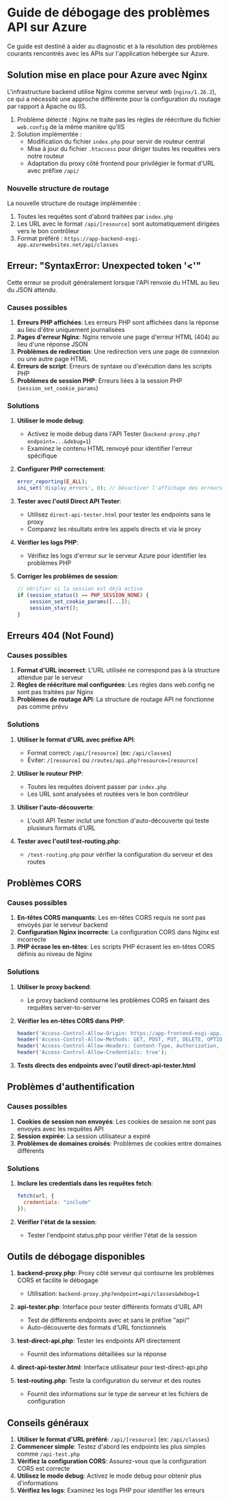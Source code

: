 # Guide de débogage des problèmes API sur Azure

Ce guide est destiné à aider au diagnostic et à la résolution des problèmes courants rencontrés avec les APIs sur l'application hébergée sur Azure.

## Solution mise en place pour Azure avec Nginx

L'infrastructure backend utilise Nginx comme serveur web (`nginx/1.26.2`), ce qui a nécessité une approche différente pour la configuration du routage par rapport à Apache ou IIS.

1. Problème détecté : Nginx ne traite pas les règles de réécriture du fichier `web.config` de la même manière qu'IIS
2. Solution implémentée :
      - Modification du fichier `index.php` pour servir de routeur central
      - Mise à jour du fichier `.htaccess` pour diriger toutes les requêtes vers notre routeur
      - Adaptation du proxy côté frontend pour privilégier le format d'URL avec préfixe `/api/`

### Nouvelle structure de routage

La nouvelle structure de routage implémentée :

1. Toutes les requêtes sont d'abord traitées par `index.php`
2. Les URL avec le format `/api/[resource]` sont automatiquement dirigées vers le bon contrôleur
3. Format préféré : `https://app-backend-esgi-app.azurewebsites.net/api/classes`

## Erreur: "SyntaxError: Unexpected token '<'"

Cette erreur se produit généralement lorsque l'API renvoie du HTML au lieu du JSON attendu.

### Causes possibles

1. **Erreurs PHP affichées**: Les erreurs PHP sont affichées dans la réponse au lieu d'être uniquement journalisées
2. **Pages d'erreur Nginx**: Nginx renvoie une page d'erreur HTML (404) au lieu d'une réponse JSON
3. **Problèmes de redirection**: Une redirection vers une page de connexion ou une autre page HTML
4. **Erreurs de script**: Erreurs de syntaxe ou d'exécution dans les scripts PHP
5. **Problèmes de session PHP**: Erreurs liées à la session PHP (`session_set_cookie_params`)

### Solutions

1. **Utiliser le mode debug**:

      - Activez le mode debug dans l'API Tester (`backend-proxy.php?endpoint=...&debug=1`)
      - Examinez le contenu HTML renvoyé pour identifier l'erreur spécifique

2. **Configurer PHP correctement**:

      ```php
      error_reporting(E_ALL);
      ini_set('display_errors', 0); // Désactiver l'affichage des erreurs
      ```

3. **Tester avec l'outil Direct API Tester**:

      - Utilisez `direct-api-tester.html` pour tester les endpoints sans le proxy
      - Comparez les résultats entre les appels directs et via le proxy

4. **Vérifier les logs PHP**:

      - Vérifiez les logs d'erreur sur le serveur Azure pour identifier les problèmes PHP

5. **Corriger les problèmes de session**:
      ```php
      // Vérifier si la session est déjà active
      if (session_status() == PHP_SESSION_NONE) {
          session_set_cookie_params([...]);
          session_start();
      }
      ```

## Erreurs 404 (Not Found)

### Causes possibles

1. **Format d'URL incorrect**: L'URL utilisée ne correspond pas à la structure attendue par le serveur
2. **Règles de réécriture mal configurées**: Les règles dans web.config ne sont pas traitées par Nginx
3. **Problèmes de routage API**: La structure de routage API ne fonctionne pas comme prévu

### Solutions

1. **Utiliser le format d'URL avec préfixe API**:

      - Format correct: `/api/[resource]` (ex: `/api/classes`)
      - Éviter: `/[resource]` ou `/routes/api.php?resource=[resource]`

2. **Utiliser le routeur PHP**:

      - Toutes les requêtes doivent passer par `index.php`
      - Les URL sont analysées et routées vers le bon contrôleur

3. **Utiliser l'auto-découverte**:

      - L'outil API Tester inclut une fonction d'auto-découverte qui teste plusieurs formats d'URL

4. **Tester avec l'outil test-routing.php**:
      - `/test-routing.php` pour vérifier la configuration du serveur et des routes

## Problèmes CORS

### Causes possibles

1. **En-têtes CORS manquants**: Les en-têtes CORS requis ne sont pas envoyés par le serveur backend
2. **Configuration Nginx incorrecte**: La configuration CORS dans Nginx est incorrecte
3. **PHP écrase les en-têtes**: Les scripts PHP écrasent les en-têtes CORS définis au niveau de Nginx

### Solutions

1. **Utiliser le proxy backend**:

      - Le proxy backend contourne les problèmes CORS en faisant des requêtes server-to-server

2. **Vérifier les en-têtes CORS dans PHP**:

      ```php
      header('Access-Control-Allow-Origin: https://app-frontend-esgi-app.azurewebsites.net');
      header('Access-Control-Allow-Methods: GET, POST, PUT, DELETE, OPTIONS');
      header('Access-Control-Allow-Headers: Content-Type, Authorization, X-Requested-With');
      header('Access-Control-Allow-Credentials: true');
      ```

3. **Tests directs des endpoints avec l'outil direct-api-tester.html**

## Problèmes d'authentification

### Causes possibles

1. **Cookies de session non envoyés**: Les cookies de session ne sont pas envoyés avec les requêtes API
2. **Session expirée**: La session utilisateur a expiré
3. **Problèmes de domaines croisés**: Problèmes de cookies entre domaines différents

### Solutions

1. **Inclure les credentials dans les requêtes fetch**:

      ```javascript
      fetch(url, {
      	credentials: "include"
      });
      ```

2. **Vérifier l'état de la session**:
      - Tester l'endpoint status.php pour vérifier l'état de la session

## Outils de débogage disponibles

1. **backend-proxy.php**: Proxy côté serveur qui contourne les problèmes CORS et facilite le débogage

      - Utilisation: `backend-proxy.php?endpoint=api/classes&debug=1`

2. **api-tester.php**: Interface pour tester différents formats d'URL API

      - Test de différents endpoints avec et sans le préfixe "api/"
      - Auto-découverte des formats d'URL fonctionnels

3. **test-direct-api.php**: Tester les endpoints API directement

      - Fournit des informations détaillées sur la réponse

4. **direct-api-tester.html**: Interface utilisateur pour test-direct-api.php

5. **test-routing.php**: Teste la configuration du serveur et des routes
      - Fournit des informations sur le type de serveur et les fichiers de configuration

## Conseils généraux

1. **Utiliser le format d'URL préféré**: `/api/[resource]` (ex: `/api/classes`)
2. **Commencer simple**: Testez d'abord les endpoints les plus simples comme `/api-test.php`
3. **Vérifiez la configuration CORS**: Assurez-vous que la configuration CORS est correcte
4. **Utilisez le mode debug**: Activez le mode debug pour obtenir plus d'informations
5. **Vérifiez les logs**: Examinez les logs PHP pour identifier les erreurs
